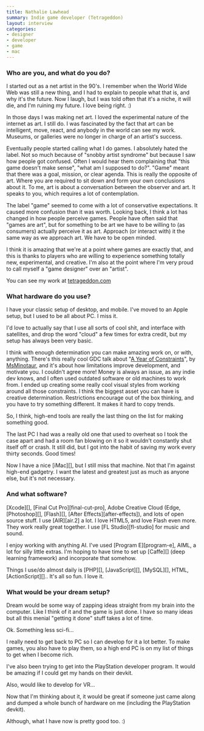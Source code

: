 ```yaml
---
title: Nathalie Lawhead
summary: Indie game developer (Tetrageddon)
layout: interview
categories:
- designer
- developer
- game
- mac
---
```


### Who are you, and what do you do?

I started out as a net artist in the 90's. I remember when the World Wide Web was still a new thing, and I had to explain to people what that is, and why it's the future. Now I laugh, but I was told often that it's a niche, it will die, and I'm ruining my future. I love being right. :)

In those days I was making net art. I loved the experimental nature of the internet as art. I still do. I was fascinated by the fact that art can be intelligent, move, react, and anybody in the world can see my work. Museums, or galleries were no longer in charge of an artist's success.

Eventually people started calling what I do games. I absolutely hated the label. Not so much because of "snobby artist syndrome" but because I saw how people got confused. Often I would hear them complaining that "this game doesn't make sense", "what am I supposed to do?". "Game" meant that there was a goal, mission, or clear agenda. This is really the opposite of art. Where you are required to sit down and form your own conclusions about it. To me, art is about a conversation between the observer and art. It speaks to you, which requires a lot of contemplation.

The label "game" seemed to come with a lot of conservative expectations. It caused more confusion than it was worth.
Looking back, I think a lot has changed in how people perceive games. People have often said that "games are art", but for something to be art we have to be willing to (as consumers) actually perceive it as art. Approach (or interact with) it the same way as we approach art. We have to be open minded.

I think it is amazing that we're at a point where games are exactly that, and this is thanks to players who are willing to experience something totally new, experimental, and creative. I'm also at the point where I'm very proud to call myself a "game designer" over an "artist".

You can see my work at [tetrageddon.com](http://tetrageddon.com/ "Nathalie's website.")

### What hardware do you use?

I have your classic setup of desktop, and mobile. I've moved to an Apple setup, but I used to be all about PC. I miss it.

I'd love to actually say that I use all sorts of cool shit, and interface with satellites, and drop the word "cloud" a few times for extra credit, but my setup has always been very basic.

I think with enough determination you can make amazing work on, or with, anything. There's this really cool GDC talk about "[A Year of Constraints](http://gdcvault.com/play/1021758/A-Year-of-Constraints-How "MsMinotaur's GDC talk about development constraints.")", by [MsMinotaur](http://msminotaur.com/ "MsMinotaur's website."), and it's about how limitations improve development, and motivate you. I couldn't agree more! Money is always an issue, as any indie dev knows, and I often used outdated software or old machines to work from. I ended up creating some really cool visual styles from working around all those constraints. I think the biggest asset you can have is creative determination. Restrictions encourage out of the box thinking, and you have to try something different. It makes it hard to copy trends.

So, I think, high-end tools are really the last thing on the list for making something good.

The last PC I had was a really old one that used to overheat so I took the case apart and had a room fan blowing on it so it wouldn't constantly shut itself off or crash. It still did, but I got into the habit of saving my work every thirty seconds. Good times!

Now I have a nice [iMac][], but I still miss that machine. Not that I'm against high-end gadgetry. I want the latest and greatest just as much as anyone else, but it's not necessary.

### And what software?

[Xcode][], [Final Cut Pro][final-cut-pro], Adobe Creative Cloud (Edge, [Photoshop][], [Flash][], [After Effects][after-effects]), and lots of open source stuff. I use [AIR][air.2] a lot. I love HTML5, and love Flash even more. They work really great together. I use [FL Studio][fl-studio] for music and sound.

I enjoy working with anything AI. I've used [Program E][program-e], AIML, a lot for silly little extras. I'm hoping to have time to set up [Caffe][] (deep learning framework) and incorporate that somehow.

Things I use/do almost daily is [PHP][], [JavaScript][], [MySQL][], HTML, [ActionScript][].. It's all so fun. I love it.

### What would be your dream setup?

Dream would be some way of zapping ideas straight from my brain into the computer. Like I think of it and the game is just done. I have so many ideas but all this menial "getting it done" stuff takes a lot of time.

Ok. Something less sci-fi...

I really need to get back to PC so I can develop for it a lot better. To make games, you also have to play them, so a high end PC is on my list of things to get when I become rich.

I've also been trying to get into the PlayStation developer program. It would be amazing if I could get my hands on their devkit.

Also, would like to develop for VR...

Now that I'm thinking about it, it would be great if someone just came along and dumped a whole bunch of hardware on me (including the PlayStation devkit).

Although, what I have now is pretty good too. :)